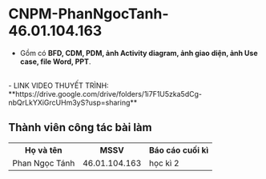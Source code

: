 # CNPM-PhanNgocTanh-46.01.104.163
- Gồm có **BFD, CDM, PDM, ảnh Activity diagram, ảnh giao diện, ảnh Use case, file Word, PPT**.
</br>
- LINK VIDEO THUYẾT TRÌNH: 
**https://drive.google.com/drive/folders/1i7F1U5zka5dCg-nbQrLkYXiGrcUHm3yS?usp=sharing**
<h2>Thành viên công tác bài làm</h2>

<table style="width:100%">
  <tr>
    <th>Họ và tên</th>
    <th>MSSV</th>
    <th>Báo cáo cuối kì</th>
  </tr>
  <tr>
    <td>Phan Ngọc Tánh</td>
    <td>46.01.104.163</td>
    <td>học kì 2</td>
  </tr>
</table>
</body>
</html>

